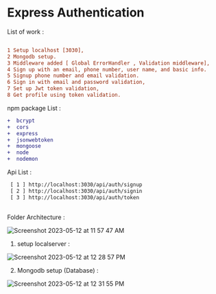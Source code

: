 # Express Authentication

List of work :

```diff

1 Setup localhost [3030],
2 Mongodb setup.
3 Middleware added [ Global ErrorHandler , Validation middleware],
4 Sign up with an email, phone number, user name, and basic info.
5 Signup phone number and email validation. 
6 Sign in with email and password validation,
7 Set up Jwt token validation,
8 Get profile using token validation.

```


npm package List :

```diff
+  bcrypt  
+  cors 
+  express
+  jsonwebtoken
+  mongoose
+  node
+  nodemon
```

Api List :

```diff
 [ 1 ] http://localhost:3030/api/auth/signup
 [ 2 ] http://localhost:3030/api/auth/signin
 [ 3 ] http://localhost:3030/api/auth/token
 
```



Folder Architecture :


![Screenshot 2023-05-12 at 11 57 47 AM](https://github.com/HasanMasrur/Express_Authentication/assets/48550316/35a16887-100f-48f0-8b4a-53331a36d154)

1. setup localserver :

![Screenshot 2023-05-12 at 12 28 57 PM](https://github.com/HasanMasrur/Express_Authentication/assets/48550316/daccc1b4-31d4-4e9d-9826-4982a0d9c2e2)

2. Mongodb setup (Database) : 

![Screenshot 2023-05-12 at 12 31 55 PM](https://github.com/HasanMasrur/Express_Authentication/assets/48550316/55377739-7736-4444-a89e-562ec3b116b9)